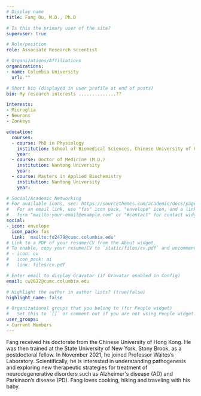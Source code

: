 ```yaml
---
# Display name
title: Fang Du, M.D., Ph.D

# Is this the primary user of the site?
superuser: true

# Role/position
role: Associate Research Scientist

# Organizations/Affiliations
organizations:
- name: Columbia University
  url: ""

# Short bio (displayed in user profile at end of posts)
bio: My research interests ..............??

interests:
- Microglia
- Neurons
- Zonkeys

education:
  courses:
  - course: PhD in Physiology
    institution: School of Biomedical Sciences, Chinese University of Hong Kong
    year: 
  - course: Doctor of Medicine (M.D.)
    institution: Nantong University
    year: 
  - course: Masters in Applied Biochemistry
    institution: Nantong University
    year: 

# Social/Academic Networking
# For available icons, see: https://sourcethemes.com/academic/docs/page-builder/#icons
#   For an email link, use "fas" icon pack, "envelope" icon, and a link in the
#   form "mailto:your-email@example.com" or "#contact" for contact widget.
social:
- icon: envelope
  icon_pack: fas
  link: 'mailto:fd2479@cumc.columbia.edu'
# Link to a PDF of your resume/CV from the About widget.
# To enable, copy your resume/CV to `static/files/cv.pdf` and uncomment the lines below.
# - icon: cv
#   icon_pack: ai
#   link: files/cv.pdf

# Enter email to display Gravatar (if Gravatar enabled in Config)
email: cw2622@cumc.columbia.edu

# Highlight the author in author lists? (true/false)
highlight_name: false

# Organizational groups that you belong to (for People widget)
#   Set this to `[]` or comment out if you are not using People widget.
user_groups:
- Current Members
---
```


Fang received his doctorate from the Chinese University of Hong Kong. He was then trained at the State University of New York, Stony Brook, as a postdoctoral fellow. In November 2021, he joined Professor Waites’s Laboratory. Scientifically, he is interested in understanding pathogenesis and exploring new therapeutic strategies for treatment of neurodegenerative disorders such as Alzheimer's disease (AD) and Parkinson’s disease (PD). Fang loves cooking, hiking and traveling with his baby. 

